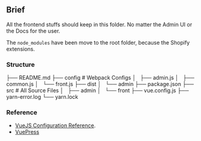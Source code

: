 ## Brief

All the frontend stuffs should keep in this folder.
No matter the Admin UI or the Docs for the user.

The `node_modules` have been move to the root folder, because the Shopify extensions.

### Structure 

├── README.md
├── config # Webpack Configs
│   ├── admin.js
│   ├── common.js
│   └── front.js
├── dist
│   └── admin
├── package.json
├── src # All Source Files
│   ├── admin
│   └── front
├── vue.config.js
├── yarn-error.log
└── yarn.lock

### Reference

- [VueJS Configuration Reference](https://cli.vuejs.org/config/).
- [VuePress](https://vuepress.vuejs.org/)